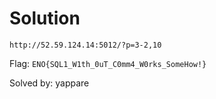# Solution
```
http://52.59.124.14:5012/?p=3-2,10
```

Flag: `ENO{SQL1_W1th_0uT_C0mm4_W0rks_SomeHow!} `

Solved by: yappare